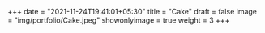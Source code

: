 +++
date = "2021-11-24T19:41:01+05:30"
title = "Cake"
draft = false
image = "img/portfolio/Cake.jpeg"
showonlyimage = true
weight = 3
+++
